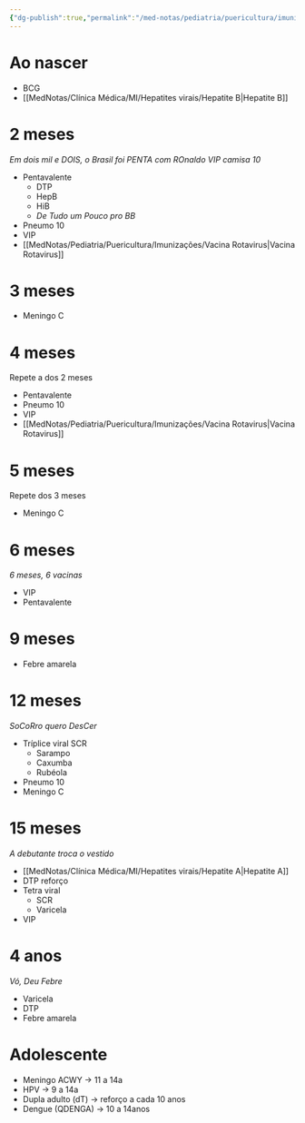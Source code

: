 ```yaml
---
{"dg-publish":true,"permalink":"/med-notas/pediatria/puericultura/imunizacoes/calendario-vacinal/","tags":["review"]}
---
```


# Ao nascer
- BCG
- [[MedNotas/Clínica Médica/MI/Hepatites virais/Hepatite B\|Hepatite B]]
# 2 meses
*Em dois mil e DOIS, o Brasil foi PENTA com ROnaldo VIP camisa 10*
- Pentavalente
	- DTP
	- HepB
	- HiB
	- *De Tudo um Pouco pro BB*
- Pneumo 10
- VIP
- [[MedNotas/Pediatria/Puericultura/Imunizações/Vacina Rotavirus\|Vacina Rotavirus]]

# 3 meses
- Meningo C

# 4 meses
Repete a dos 2 meses
- Pentavalente
- Pneumo 10
- VIP
- [[MedNotas/Pediatria/Puericultura/Imunizações/Vacina Rotavirus\|Vacina Rotavirus]]

# 5 meses
Repete dos 3 meses
- Meningo C

# 6 meses
*6 meses, 6 vacinas*
- VIP
- Pentavalente

# 9 meses
- Febre amarela

# 12 meses
*SoCoRro quero DesCer*
- Tríplice viral SCR
	- Sarampo
	- Caxumba
	- Rubéola
- Pneumo 10
- Meningo C

# 15 meses
*A debutante troca o vestido*
- [[MedNotas/Clínica Médica/MI/Hepatites virais/Hepatite A\|Hepatite A]]
- DTP reforço
- Tetra viral 
	- SCR
	- Varicela
- VIP

# 4 anos
*Vó, Deu Febre*
- Varicela
- DTP
- Febre amarela

# Adolescente
- Meningo ACWY -> 11 a 14a
- HPV -> 9 a 14a
- Dupla adulto (dT) -> reforço a cada 10 anos
- Dengue (QDENGA) -> 10 a 14anos